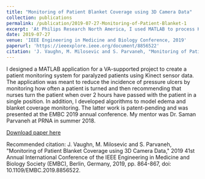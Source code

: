```yaml
---
title: "Monitoring of Patient Blanket Coverage using 3D Camera Data"
collection: publications
permalink: /publication/2019-07-27-Monitoring-of-Patient-Blanket-1
excerpt: 'At Philips Research North America, I used MATLAB to process Kinect sensor data and create a monitoring system for use with paralyzed patients.'
date: 2019-07-27
venue: 'IEEE Engineering in Medicine and Biology Conference, 2019'
paperurl: 'https://ieeexplore.ieee.org/document/8856522'
citation: 'J. Vaughn, M. Milosevic and S. Parvaneh, "Monitoring of Patient Blanket Coverage using 3D Camera Data," 2019 41st Annual International Conference of the IEEE Engineering in Medicine and Biology Society (EMBC), Berlin, Germany, 2019, pp. 864-867, doi: 10.1109/EMBC.2019.8856522.'
---
```

I designed a MATLAB application for a VA-supported project to create a patient monitoring system for paralyzed patients using Kinect sensor data. The application was meant to reduce the incidence of pressure ulcers by monitoring how often a patient is turned and then recommending that nurses turn the patient when over 2 hours have passed with the patient in a single position. In addition, I developed algorithms to model edema and blanket coverage monitoring. The latter work is patent-pending and was presented at the EMBC 2019 annual conference. My mentor was Dr. Saman Parvaneh at PRNA in summer 2018. 

[Download paper here](https://ieeexplore.ieee.org/document/8856522)

Recommended citation: J. Vaughn, M. Milosevic and S. Parvaneh, "Monitoring of Patient Blanket Coverage using 3D Camera Data," 2019 41st Annual International Conference of the IEEE Engineering in Medicine and Biology Society (EMBC), Berlin, Germany, 2019, pp. 864-867, doi: 10.1109/EMBC.2019.8856522.
